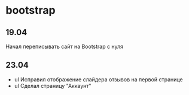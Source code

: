 # bootstrap
## 19.04 
Начал переписывать сайт на Bootstrap с нуля
## 23.04
- ul Исправил отображение слайдера отзывов на первой странице
- ul Сделал страницу "Аккаунт"

